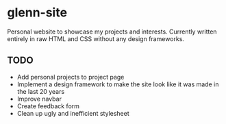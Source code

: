 # glenn-site

Personal website to showcase my projects and interests. Currently written entirely in raw HTML and CSS without any design frameworks. 

## TODO

- Add personal projects to project page
- Implement a design framework to make the site look like it was made in the last 20 years
- Improve navbar
- Create feedback form
- Clean up ugly and inefficient stylesheet

